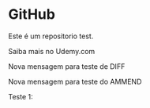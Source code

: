 # GitHub
Este é um repositorio test.

Saiba mais no Udemy.com

Nova mensagem para teste de DIFF

Nova mensagem para teste do AMMEND

Teste 1:
